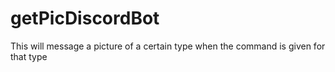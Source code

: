 # getPicDiscordBot
This will message a picture of a certain type when the command is given for that type

